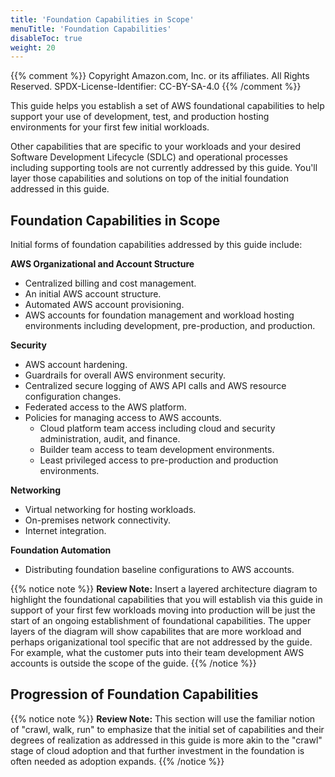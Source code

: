 ```yaml
---
title: 'Foundation Capabilities in Scope'
menuTitle: 'Foundation Capabilities'
disableToc: true
weight: 20
---
```


{{% comment %}}
Copyright Amazon.com, Inc. or its affiliates. All Rights Reserved.
SPDX-License-Identifier: CC-BY-SA-4.0
{{% /comment %}}

This guide helps you establish a set of AWS foundational capabilities to help support your use of development, test, and production hosting environments for your first few initial workloads.  

Other capabilities that are specific to your workloads and your desired Software Development Lifecycle (SDLC) and operational processes including supporting tools are not currently addressed by this guide. You'll layer those capabilities and solutions on top of the initial foundation addressed in this guide.

## Foundation Capabilities in Scope

Initial forms of foundation capabilities addressed by this guide include:

**AWS Organizational and Account Structure**
* Centralized billing and cost management.
* An initial AWS account structure.
* Automated AWS account provisioning.
* AWS accounts for foundation management and workload hosting environments including development, pre-production, and production.

**Security**
* AWS account hardening.
* Guardrails for overall AWS environment security.
* Centralized secure logging of AWS API calls and AWS resource configuration changes.
* Federated access to the AWS platform.
* Policies for managing access to AWS accounts.
  * Cloud platform team access including cloud and security administration, audit, and finance.
  * Builder team access to team development environments.
  * Least privileged access to pre-production and production environments.

**Networking**
* Virtual networking for hosting workloads.
* On-premises network connectivity.
* Internet integration.

**Foundation Automation**
* Distributing foundation baseline configurations to AWS accounts.

{{% notice note %}}
**Review Note:** Insert a layered architecture diagram to highlight the foundational capabilities that you will establish via this guide in support of your first few workloads moving into production will be just the start of an ongoing establishment of foundational capabilities.  The upper layers of the diagram will show capabilites that are more workload and perhaps origanizational tool specific that are not addressed by the guide.  For example, what the customer puts into their team development AWS accounts is outside the scope of the guide.
{{% /notice %}}

## Progression of Foundation Capabilities

{{% notice note %}}
**Review Note:** This section will use the familiar notion of "crawl, walk, run" to emphasize that the initial set of capabilities and their degrees of realization as addressed in this guide is more akin to the "crawl" stage of cloud adoption and that further investment in the foundation is often needed as adoption expands. 
{{% /notice %}}
